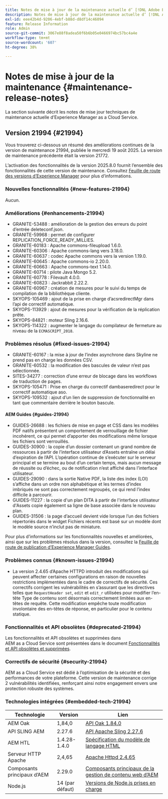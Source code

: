 ```yaml
---
title: Notes de mise à jour de la maintenance actuelle d’ [!DNL Adobe Experience Manager]  as a Cloud Service.
description: Notes de mise à jour de la maintenance actuelle d’ [!DNL Adobe Experience Manager]  as a Cloud Service.
exl-id: eee42b4d-9206-4ebf-b88d-d8df14c46094
feature: Release Information
role: Admin
source-git-commit: 3067e88f8adea50f6b6b05e0466974bc57bc4a4e
workflow-type: tm+mt
source-wordcount: '607'
ht-degree: 38%

---
```



# Notes de mise à jour de la maintenance {#maintenance-release-notes}

La section suivante décrit les notes de mise jour techniques de maintenance actuelle d’Experience Manager as a Cloud Service.

## Version 21994 {#21994}

Vous trouverez ci-dessous un résumé des améliorations continues de la version de maintenance 21994, publiée le mercredi 19 août 2025. La version de maintenance précédente était la version 21772.

L’activation des fonctionnalités de la version 2025.8.0 fournit l’ensemble des fonctionnalités de cette version de maintenance. Consultez [Feuille de route des versions d’Experience Manager](https://experienceleague.adobe.com/fr/docs/experience-manager-release-information/aem-release-updates/update-releases-roadmap) pour plus d’informations.

### Nouvelles fonctionnalités  {#new-features-21994}

Aucun.

### Améliorations {#enhancements-21994}

* GRANITE-53488 : amélioration de la gestion des erreurs du point d’entrée deleteconf.json.
* GRANITE-59968 : permet de configurer REPLICATION_FORCE_READY_MILLIES.
* GRANITE-60183 : Apache commons-fileupload 1.6.0.
* GRANITE-60306 : Apache commons-lang vers 3.18.0.
* GRANITE-60637 : codec Apache commons vers la version 1.19.0.
* GRANITE-60645 : Apache commons-io 2.20.0.
* GRANITE-60663 : Apache commons-text 1.14.0.
* GRANITE-60714 : pilote Java Mongo 5.2.
* GRANITE-60778 : Filevault 4.0.0.
* GRANITE-60823 : Jackrabbit 2.22.2.
* GRANITE-60967 : création de mesures pour le suivi du temps de compilation de la bibliothèque cliente.
* SKYOPS-105469 : ajout de la prise en charge d’acsredirectMgr dans l’api de correctif automatique.
* SKYOPS-113929 : ajout de mesures pour la vérification de la réplication prête.
* SKYOPS-84821 : moteur Sling 2.16.6.
* SKYOPS-114322 : augmenter le langage du compilateur de fermeture au niveau de la `ECMASCRIPT_2018`.

### Problèmes résolus {#fixed-issues-21994}

* GRANITE-60167 : la mise à jour de l’index asynchrone dans Skyline ne prend pas en charge les données CSV.
* GRANITE-60532 : la modification des bascules de valeur n’est pas sélectionnée.
* SITES-34277 : correction d’une erreur de blocage dans les workflows de traduction de pages.
* SKYOPS-105471 : Prise en charge du correctif dambaseredirect pour le correctif automatique aso.
* SKYOPS-109532 : ajout d’un lien de suppression de fonctionnalité en tant que commentaire derrière le bouton bascule.

#### AEM Guides {#guides-21994}

* GUIDES-26688 : les fichiers de mise en page et CSS dans les modèles PDF natifs présentent un comportement de verrouillage de fichier incohérent, ce qui permet d’apporter des modifications même lorsque les fichiers sont verrouillés.
* GUIDES-30900 : la copie d’un dossier contenant un grand nombre de ressources à partir de l’interface utilisateur d’Assets entraîne un délai d’expiration de l’API. L’opération continue de s’exécuter sur le serveur principal et se termine au bout d’un certain temps, mais aucun message de réussite ou d’échec, ou de notification n’est affiché dans l’interface utilisateur.
* GUIDES-29090 : dans la sortie Native PDF, la liste des index (LOI) s’affiche dans un ordre non alphabétique et les termes d’index imbriqués ne sont pas correctement regroupés, ce qui rend l’index difficile à parcourir.
* GUIDES-11227 : la copie d&#39;un plan DITA à partir de l&#39;interface utilisateur d&#39;Assets copie également sa ligne de base associée dans le nouveau plan.
* GUIDES-31506 : la page d’accueil devient vide lorsque l’un des fichiers répertoriés dans le widget Fichiers récents est basé sur un modèle dont le modèle source n’inclut pas de miniature.

Pour plus d’informations sur les fonctionnalités nouvelles et améliorées, ainsi que sur les problèmes résolus dans la version, consultez la [Feuille de route de publication d’Experience Manager Guides](https://experienceleague.adobe.com/fr/docs/experience-manager-guides/using/release-info/aem-guides-releases-roadmap).

### Problèmes connus {#known-issues-21994}

* La version 2.4.65 d’Apache HTTPD introduit des modifications qui peuvent affecter certaines configurations en raison de nouvelles restrictions implémentées dans le cadre de correctifs de sécurité. Ces correctifs corrigent les vulnérabilités en s’assurant que les directives telles que `RequestHeader set`, `edit` et `edit_r` utilisées pour modifier l’en-tête Type de contenu sont désormais correctement limitées aux en-têtes de requête. Cette modification empêche toute modification involontaire des en-têtes de réponse, en particulier pour le contenu statique.

### Fonctionnalités et API obsolètes {#deprecated-21994}

Les fonctionnalités et API obsolètes et supprimées dans AEM as a Cloud Service sont présentées dans le document [Fonctionnalités et API obsolètes et supprimées](/help/release-notes/deprecated-removed-features.md).

### Correctifs de sécurité {#security-21994}

AEM as a Cloud Service est dédié à l’optimisation de la sécurité et des performances de votre plateforme. Cette version de maintenance corrige 2 vulnérabilités identifiées, renforçant ainsi notre engagement envers une protection robuste des systèmes.

### Technologies intégrées {#embedded-tech-21994}

| Technologie | Version | Lien |
|---|---|---|
| AEM Oak | 1,84,0 | [API Oak 1.84.0](https://www.javadoc.io/doc/org.apache.jackrabbit/oak-api/1.84/index.html) |
| API SLING AEM | 2.27.6 | [API Apache Sling 2.27.6](https://www.javadoc.io/doc/org.apache.sling/org.apache.sling.api/latest/index.html) |
| AEM HTL | 1.4.28-1.4.0 | [Spécification du modèle de langage HTML](https://github.com/adobe/htl-spec) |
| Serveur HTTP Apache | 2,4,65 | [Apache Httpd 2.4.65](https://apache.googlesource.com/httpd/+/refs/tags/2.4.65/CHANGES) |
| Composants principaux d’AEM | 2.29.0 | [Composants principaux de la gestion de contenu web d’AEM](https://github.com/adobe/aem-core-wcm-components) |
| Node.js | 14 (par défaut) | [Versions de Node.js prises en charge](https://experienceleague.adobe.com/fr/docs/experience-manager-cloud-service/content/implementing/developing/developing-with-front-end-pipelines#node-versions) |
